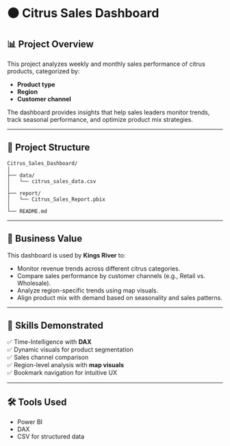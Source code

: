 # 🟠 Citrus Sales Dashboard

## 📊 Project Overview

This project analyzes weekly and monthly sales performance of citrus products, categorized by:
- **Product type**
- **Region**
- **Customer channel**

The dashboard provides insights that help sales leaders monitor trends, track seasonal performance, and optimize product mix strategies.

---

## 📂 Project Structure

```
Citrus_Sales_Dashboard/
│
├── data/
│   └── citrus_sales_data.csv
│
├── report/
│   └── Citrus_Sales_Report.pbix
│
└── README.md
```

---

## 🧠 Business Value

This dashboard is used by **Kings River** to:
- Monitor revenue trends across different citrus categories.
- Compare sales performance by customer channels (e.g., Retail vs. Wholesale).
- Analyze region-specific trends using map visuals.
- Align product mix with demand based on seasonality and sales patterns.

---

## 🔧 Skills Demonstrated

✅ Time-Intelligence with **DAX**  
✅ Dynamic visuals for product segmentation  
✅ Sales channel comparison  
✅ Region-level analysis with **map visuals**  
✅ Bookmark navigation for intuitive UX

---

## 🛠 Tools Used

- Power BI
- DAX
- CSV for structured data
